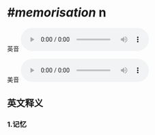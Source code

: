 # ***\#memorisation*** n
英音
<audio src="./media/memorisation1_AAC.aac" controls="controls"></audio>

美音
<audio src="./media/memorisation2_AAC.aac" controls="controls"></audio>



  

英文释义
---
### 1.**记忆**  


